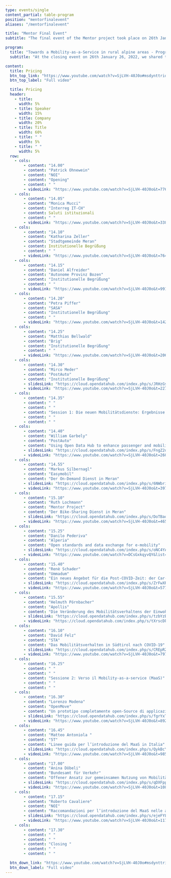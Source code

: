 ```yaml
---
type: events/single
content_partial: table-program
position: "mentorfinalevent"
aliases: "/mentorfinalevent"

title: "Mentor Final Event"
subtitle: "The final event of the Mentor project took place on 26th January 2022. Mobility-as-a-Service (MaaS) paves the way for new mobility opportunities, proposing an approach that offers a real alternative to individual transport in rural and mountain regions, through tailor-made mobility solutions designed for the needs of single users. How is all this done concretely and what are the business opportunities in this field, both for those involved in mobility and for tech-companies?"

program:
  title: "Towards a Mobility-as-a-Service in rural alpine areas - Programm"
  subtitle: "At the closing event on 26th January 26, 2022, we shared the results with all interested parties. It was a great opportunity to learn about the pilot projects, to get an idea of our position in the Alpine region in terms of MaaS and to find out what the next steps are. If you couldn’t attend the event, don’t worry! Below you can find the link to the talks and the slides. The event was held in Italian and in German, according to the mother tongue of the speaker."

content:
  title: Pricing
  btn_top_link: "https://www.youtube.com/watch?v=SjLVH-40J0o#msdynttrid=ZVh-3Q2GG5sehR9YBAvw4hEF68W1xlFH79Tf-mhL3HU"
  btn_top_label: "Full video"

  title: Pricing
  header:
    - title: 
      width: 5%
    - title: Speaker
      width: 15%
    - title: Company
      width: 20%
    - title: Title
      width: 60%
    - title: " "
      width: 5%
    - title: " "
      width: 5%  
  row:
    - cols:
        - content: "14.00"
        - content: "Patrick Ohnewein"
        - content: "NOI"
        - content: "Opening"
        - content: " "
        - videoLink: "https://www.youtube.com/watch?v=SjLVH-40J0o&t=776s"
    - cols:
        - content: "14.05"
        - content: "Monica Mucci"
        - content: "Interreg IT-CH"
        - content: Saluti istituzionali
        - content: " "
        - videoLink: "https://www.youtube.com/watch?v=SjLVH-40J0o&t=338s"
    - cols:
        - content: "14.10"
        - content: "Katharina Zeller"
        - content: "Stadtgemeinde Meran"
        - content: Institutionelle Begrüßung
        - content: " "
        - videoLink: "https://www.youtube.com/watch?v=SjLVH-40J0o&t=764s"
    - cols:
        - content: "14.15"
        - content: "Daniel Alfreider"
        - content: "Autonome Provinz Bozen"
        - content: "Institutionelle Begrüßung"
        - content: " "
        - videoLink: "https://www.youtube.com/watch?v=SjLVH-40J0o&t=991s"
    - cols:
        - content: "14.20"
        - content: "Petra Piffer"
        - content: "SASA"
        - content: "Institutionelle Begrüßung"
        - content: " "
        - videoLink: "https://www.youtube.com/watch?v=SjLVH-40J0o&t=1427s"
    - cols:
        - content: "14.25"
        - content: "Matthias Bellwald"
        - content: "Brig"
        - content: "Institutionelle Begrüßung"
        - content: " "
        - videoLink: "https://www.youtube.com/watch?v=SjLVH-40J0o&t=2068s"
    - cols:
        - content: "14.30"
        - content: "Mirco Meder"
        - content: "PostAuto"
        - content: "Institutionelle Begrüßung"
        - slidesLink: "https://cloud.opendatahub.com/index.php/s/JRHzGynxMpirr5g"
        - videoLink: "https://www.youtube.com/watch?v=SjLVH-40J0o&t=2219s"
    - cols:
        - content: "14.35"
        - content: " "
        - content: " "
        - content: "Session 1: Die neuen Mobilitätsdienste: Ergebnisse und Erfahrungen"
        - content: " "
        - content: " "
    - cols:
        - content: "14.40"
        - content: "William Garbely"
        - content: "PostAuto"
        - content: "Using Open Data Hub to enhance passenger and mobility information"
        - slidesLink: "https://cloud.opendatahub.com/index.php/s/FngZ2d3bmrAYXqs"
        - videoLink: "https://www.youtube.com/watch?v=SjLVH-40J0o&t=2603s"
    - cols:
        - content: "14.55"
        - content: "Markus Silbernagl"
        - content: "Easymobil"
        - content: "Der On-Demand Dienst in Meran"
        - slidesLink: "https://cloud.opendatahub.com/index.php/s/6NWbrifHaoFSEg5"
        - videoLink: "https://www.youtube.com/watch?v=SjLVH-40J0o&t=3970s"
    - cols:
        - content: "15.10"
        - content: "Ruth Lochmann"
        - content: "Mentor Project"
        - content: "Der Bike-Sharing Dienst in Meran"
        - slidesLink: "https://cloud.opendatahub.com/index.php/s/DoTBaoDfQcHniJr"
        - videoLink: "https://www.youtube.com/watch?v=SjLVH-40J0o&t=4654s"
    - cols:
        - content: "15.25"
        - content: "Danilo Pederiva"
        - content: "Alperia"
        - content: "Open standards and data exchange for e-mobility"
        - slidesLink: "https://cloud.opendatahub.com/index.php/s/oNC4YAs2PfEffWz"
        - videoLink: "https://www.youtube.com/watch?v=DCsGxkqyvQY&list=PLwEFKmmNg7ILIgN_MufUAuW97Moe3bNyr&index=12"
    - cols:
        - content: "15.40"
        - content: "Renè Schader"
        - content: "Ummadum"
        - content: "Ein neues Angebot für die Post-COVID-Zeit: der Car-Pooling Dienst ummadum"
        - slidesLink: "https://cloud.opendatahub.com/index.php/s/ZrFwXRjzEcmQK5j"
        - videoLink: "https://www.youtube.com/watch?v=SjLVH-40J0o&t=5770s"
    - cols:
        - content: "15.55"
        - content: "Helmuth Pörnbacher"
        - content: "Apollis"
        - content: "Die Veränderung des Mobilitätsverhaltens der Einwohner von Meran"
        - slidesLink: "https://cloud.opendatahub.com/index.php/s/tzbYzB42BDGQX74"
        - videoLink: "https://cloud.opendatahub.com/index.php/s/tXrscDkqEdM7BLe"
    - cols:
        - content: "16.10"
        - content: "David Felz"
        - content: "STA"
        - content: "Das Mobilitätsverhalten in Südtirol nach COVID-19"
        - slidesLink: "https://cloud.opendatahub.com/index.php/s/CREpRZk3rqWmSgq"
        - videoLink: "https://www.youtube.com/watch?v=SjLVH-40J0o&t=7971s"
    - cols:
        - content: "16.25"
        - content: " "
        - content: " "
        - content: "Sessione 2: Verso il Mobility-as-a-service (MaaS)"
        - content: " "
        - content: " "
    - cols:
        - content: "16.30"
        - content: "Lorenzo Modena"
        - content: "OpenMove"
        - content: "Un prototipo completamente open-Source di applicazione MaaS basata sull’ Open Data Hub"
        - slidesLink: "https://cloud.opendatahub.com/index.php/s/fgrYxTyAjprNnxe"
        - videoLink: "https://www.youtube.com/watch?v=SjLVH-40J0o&t=8923s"
    - cols:
        - content: "16.45"
        - content: "Matteo Antoniola "
        - content: "5T"
        - content: "Linee guida per l’introduzione del MaaS in Italia"
        - slidesLink: "https://cloud.opendatahub.com/index.php/s/QykBcYk8gYibTcZ"
        - videoLink: "https://www.youtube.com/watch?v=SjLVH-40J0o&t=9856s"
    - cols:
        - content: "17.00"
        - content: "Anina Döbeli"
        - content: "Bundesamt für Verkehr"
        - content: "Offener Ansatz zur gemeinsamen Nutzung von Mobilitätsdaten für ein effizientes Mobilitätssystem"
        - slidesLink: "https://cloud.opendatahub.com/index.php/s/qDXFpp48epr7aMA"
        - videoLink: "https://www.youtube.com/watch?v=SjLVH-40J0o&t=10821s"
    - cols:
        - content: "17.15"
        - content: "Roberto Cavaliere"
        - content: "NOI"
        - content: "Raccomandazioni per l’introduzione del MaaS nelle aree rurali alpine"
        - slidesLink: "https://cloud.opendatahub.com/index.php/s/ejeFYLXEoDiekwx"
        - videoLink: "https://www.youtube.com/watch?v=SjLVH-40J0o&t=11705s"
    - cols:
        - content: "17.30"
        - content: " "
        - content: " "
        - content: "Closing "
        - content: " "
        - content: " "

  btn_down_link: "https://www.youtube.com/watch?v=SjLVH-40J0o#msdynttrid=ZVh-3Q2GG5sehR9YBAvw4hEF68W1xlFH79Tf-mhL3HU"
  btn_down_label: "Full video"
---
```

